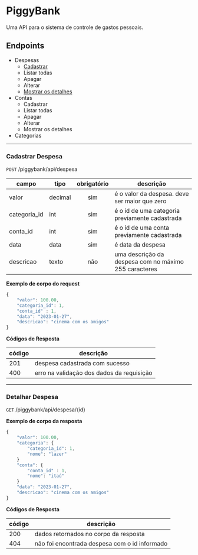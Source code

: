 # PiggyBank

Uma API para o sistema de controle de gastos pessoais.

## Endpoints
- Despesas
    - [Cadastrar](#cadastrar-despesa)
    - Listar todas
    - Apagar
    - Alterar
    - [Mostrar os detalhes](#detalhar-despesa)
- Contas
    - Cadastrar
    - Listar todas
    - Apagar
    - Alterar
    - Mostrar os detalhes
- Categorias

---

### Cadastrar Despesa
`POST` /piggybank/api/despesa

| campo | tipo | obrigatório | descrição
|-------|------|:-------------:|--
| valor | decimal | sim | é o valor da despesa. deve ser maior que zero
| categoria_id | int | sim | é o id de uma categoria previamente cadastrada
| conta_id | int | sim | é o id de uma conta previamente cadastrada
| data | data | sim | é data da despesa
| descricao | texto | não | uma descrição da despesa com no máximo 255 caracteres

**Exemplo de corpo do request**

```js
{
    "valor": 100.00,
    "categoria_id": 1,
    "conta_id" : 1,
    "data": "2023-01-27",
    "descricao": "cinema com os amigos"
}
```

**Códigos de Resposta**

| código | descrição 
|-|-
| 201 | despesa cadastrada com sucesso
| 400 | erro na validação dos dados da requisição

---

### Detalhar Despesa
`GET` /piggybank/api/despesa/{id}

**Exemplo de corpo da resposta**

```js
{
    "valor": 100.00,
    "categoria": {
        "categoria_id": 1,
        "nome": "lazer"
    }
    "conta": {
        "conta_id" : 1,
        "nome": "itaú"
    }
    "data": "2023-01-27",
    "descricao": "cinema com os amigos"
}
```

**Códigos de Resposta**

| código | descrição 
|-|-
| 200 | dados retornados no corpo da resposta
| 404 | não foi encontrada despesa com o id informado